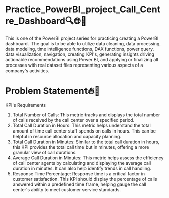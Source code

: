 # Practice_PowerBI_project_Call_Centre_Dashboard🔍️🌐📱
This is one of the PowerBI project series for practicing creating a PowerBI dashboard. 
The goal is to be able to utilize data cleaning, data processing, data modeling, time intelligence functions, DAX functions, power query, data visualization, navigation, creating KPI's, generating insights driving actionable recommendations using Power BI, and applying or finalizing all processes with real dataset files representing various aspects of a company's activities.

# Problem Statement🔥📝
KPI's Requirements

1. Total Number of Calls: This metric tracks and displays the total number of calls received by the call center over a specified period.
2. Total Call Duration in Hours: This metric helps understand the total amount of time call center staff spends on calls in hours. This can be helpful in resource allocation and capacity planning.
3. Total Call Duration in Minutes: Similar to the total call duration in hours, this KPI provides the total call time but in minutes, offering a more granular view of call durations.
4. Average Call Duration in Minutes: This metric helps assess the efficiency of call center agents by calculating and displaying the average call duration in minutes. It can also help identify trends in call handling.
5. Response Time Percentage: Response time is a critical factor in customer satisfaction. This KPI should display the percentage of calls answered within a predefined time frame, helping gauge the call center's ability to meet customer service standards.

